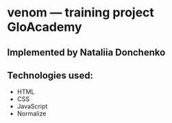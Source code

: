 # venom — training project GloAcademy
## Implemented by Nataliia Donchenko

## Technologies used:
- HTML
- CSS
- JavaScript
- Normalize
